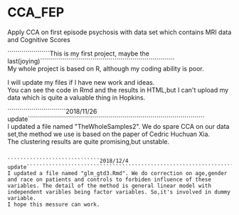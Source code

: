 # CCA_FEP
Apply CCA on first episode psychosis with data set which contains MRI data and Cognitive Scores

`````````````````````This is my first project, maybe the last(joying)```````````````````````````````````````````````````````````````````  
My whole project is based on R, although my coding ability is poor.  


I will update my files if I have new work and ideas.  
You can see the code in Rmd and the results in HTML,but I can't upload my data which is quite a valuable thing in Hopkins.  

`````````````````````````````2018/11/26 update````````````````````````````````````````````````````````````````````````````````````````  
 I updated a file named "TheWholeSamples2". We do spare CCA on our data set,the method we use is based on the paper of Cedric Huchuan Xia.  
 The clustering results are quite promising,but unstable.  
``````````````````````````````````````````````````````````````````````````````````````````````````````````````````````````````````````````
  
`````````````````````````````2018/12/4 update`````````````````````````````````````````````````````````````````````  
I updated a file named "glm_gtd3.Rmd". We do correction on age,gender and race on patients and controls to forbiden influence of these  
variables. The detail of the method is general linear model with independent varibles being factor variables. So,it's involved in dummy  
variable.   
I hope this messure can work.
